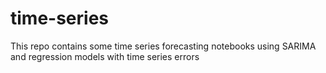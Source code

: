 # time-series
This repo contains some time series forecasting notebooks using SARIMA and regression models with time series errors
